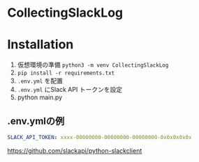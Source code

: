 # CollectingSlackLog

# Installation

1. 仮想環境の準備 `python3 -m venv CollectingSlackLog`
2. `pip install -r requirements.txt`
3. `.env.yml` を配置
4. `.env.yml` にSlack API トークンを設定
5. python main.py

## .env.ymlの例

```yaml
SLACK_API_TOKEN: xxxx-00000000-00000000-00000000-0x0x0x0x0x
```

https://github.com/slackapi/python-slackclient

